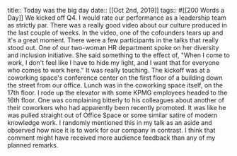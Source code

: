 title:: Today was the big day
date:: [[Oct 2nd, 2019]]
tags:: #[[200 Words a Day]]
We kicked off Q4. I would rate our performance as a leadership team as strictly par. There was a really good video about our culture produced in the last couple of weeks. In the video, one of the cofounders tears up and it's a great moment. There were a few participants in the talks that really stood out. One of our two-woman HR department spoke on her diversity and inclusion initiative. She said something to the effect of, "When I come to work, I don't feel like I have to hide my light, and I want that for everyone who comes to work here." It was really touching.
The kickoff was at a coworking space's conference center on the first floor of a building down the street from our office. Lunch was in the coworking space itself, on the 17th floor. I rode up the elevator with some KPMG employees headed to the 16th floor. One was complaining bitterly to his colleagues about another of their coworkers who had apparently been recently promoted. It was like he was pulled straight out of Office Space or some similar satire of modern knowledge work. I randomly mentioned this in my talk as an aside and observed how nice it is to work for our company in contrast. I think that comment might have received more audience feedback than any of my planned remarks.
